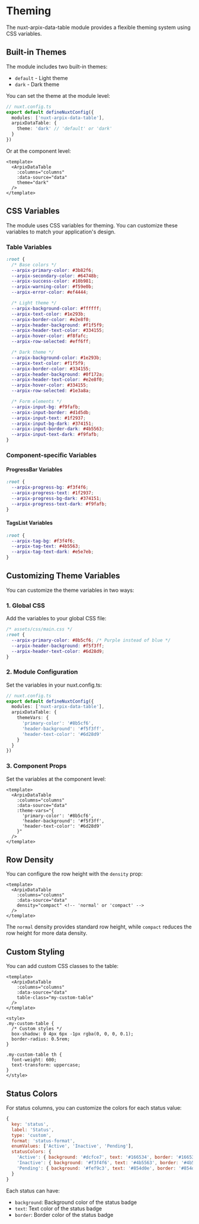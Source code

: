 # Theming

The nuxt-arpix-data-table module provides a flexible theming system using CSS variables.

## Built-in Themes

The module includes two built-in themes:
- `default` - Light theme
- `dark` - Dark theme

You can set the theme at the module level:

```ts
// nuxt.config.ts
export default defineNuxtConfig({
  modules: ['nuxt-arpix-data-table'],
  arpixDataTable: {
    theme: 'dark' // 'default' or 'dark'
  }
})
```

Or at the component level:

```vue
<template>
  <ArpixDataTable
    :columns="columns"
    :data-source="data"
    theme="dark"
  />
</template>
```

## CSS Variables

The module uses CSS variables for theming. You can customize these variables to match your application's design.

### Table Variables

```css
:root {
  /* Base colors */
  --arpix-primary-color: #3b82f6;
  --arpix-secondary-color: #64748b;
  --arpix-success-color: #10b981;
  --arpix-warning-color: #f59e0b;
  --arpix-error-color: #ef4444;

  /* Light theme */
  --arpix-background-color: #ffffff;
  --arpix-text-color: #1e293b;
  --arpix-border-color: #e2e8f0;
  --arpix-header-background: #f1f5f9;
  --arpix-header-text-color: #334155;
  --arpix-hover-color: #f8fafc;
  --arpix-row-selected: #eff6ff;

  /* Dark theme */
  --arpix-background-color: #1e293b;
  --arpix-text-color: #f1f5f9;
  --arpix-border-color: #334155;
  --arpix-header-background: #0f172a;
  --arpix-header-text-color: #e2e8f0;
  --arpix-hover-color: #334155;
  --arpix-row-selected: #1e3a8a;

  /* Form elements */
  --arpix-input-bg: #f9fafb;
  --arpix-input-border: #d1d5db;
  --arpix-input-text: #1f2937;
  --arpix-input-bg-dark: #374151;
  --arpix-input-border-dark: #4b5563;
  --arpix-input-text-dark: #f9fafb;
}
```

### Component-specific Variables

#### ProgressBar Variables

```css
:root {
  --arpix-progress-bg: #f3f4f6;
  --arpix-progress-text: #1f2937;
  --arpix-progress-bg-dark: #374151;
  --arpix-progress-text-dark: #f9fafb;
}
```

#### TagsList Variables

```css
:root {
  --arpix-tag-bg: #f3f4f6;
  --arpix-tag-text: #4b5563;
  --arpix-tag-text-dark: #e5e7eb;
}
```

## Customizing Theme Variables

You can customize the theme variables in two ways:

### 1. Global CSS

Add the variables to your global CSS file:

```css
/* assets/css/main.css */
:root {
  --arpix-primary-color: #8b5cf6; /* Purple instead of blue */
  --arpix-header-background: #f5f3ff;
  --arpix-header-text-color: #6d28d9;
}
```

### 2. Module Configuration

Set the variables in your nuxt.config.ts:

```ts
// nuxt.config.ts
export default defineNuxtConfig({
  modules: ['nuxt-arpix-data-table'],
  arpixDataTable: {
    themeVars: {
      'primary-color': '#8b5cf6',
      'header-background': '#f5f3ff',
      'header-text-color': '#6d28d9'
    }
  }
})
```

### 3. Component Props

Set the variables at the component level:

```vue
<template>
  <ArpixDataTable
    :columns="columns"
    :data-source="data"
    :theme-vars="{
      'primary-color': '#8b5cf6',
      'header-background': '#f5f3ff',
      'header-text-color': '#6d28d9'
    }"
  />
</template>
```

## Row Density

You can configure the row height with the `density` prop:

```vue
<template>
  <ArpixDataTable
    :columns="columns"
    :data-source="data"
    density="compact" <!-- 'normal' or 'compact' -->
  />
</template>
```

The `normal` density provides standard row height, while `compact` reduces the row height for more data density.

## Custom Styling

You can add custom CSS classes to the table:

```vue
<template>
  <ArpixDataTable
    :columns="columns"
    :data-source="data"
    table-class="my-custom-table"
  />
</template>

<style>
.my-custom-table {
  /* Custom styles */
  box-shadow: 0 4px 6px -1px rgba(0, 0, 0, 0.1);
  border-radius: 0.5rem;
}

.my-custom-table th {
  font-weight: 600;
  text-transform: uppercase;
}
</style>
```

## Status Colors

For status columns, you can customize the colors for each status value:

```js
{
  key: 'status',
  label: 'Status',
  type: 'custom',
  format: 'status-format',
  enumValues: ['Active', 'Inactive', 'Pending'],
  statusColors: {
    'Active': { background: '#dcfce7', text: '#166534', border: '#166534' },
    'Inactive': { background: '#f3f4f6', text: '#4b5563', border: '#4b5563' },
    'Pending': { background: '#fef9c3', text: '#854d0e', border: '#854d0e' }
  }
}
```

Each status can have:
- `background`: Background color of the status badge
- `text`: Text color of the status badge
- `border`: Border color of the status badge
